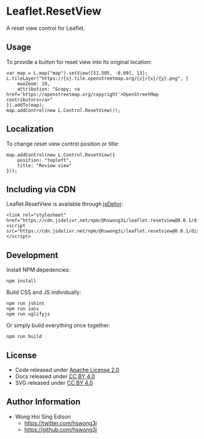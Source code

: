 # Leaflet.ResetView

A reset view control for Leaflet.

## Usage

To provide a button for reset view into its original location:

    var map = L.map("map").setView([51.505, -0.09], 13);
    L.tileLayer("https://{s}.tile.openstreetmap.org/{z}/{x}/{y}.png", {
        maxZoom: 19,
        attribution: "&copy; <a href='https://openstreetmap.org/copyright'>OpenStreetMap contributors</a>"
    }).addTo(map);
    map.addControl(new L.Control.ResetView());

## Localization

To change reset view control position or title:

    map.addControl(new L.Control.ResetView({
        position: "topleft",
        title: "Review view"
    }));

## Including via CDN

Leaflet.ResetView is available through [jsDelivr](https://www.jsdelivr.com/):

    <link rel="stylesheet" href="https://cdn.jsdelivr.net/npm/@hswong3i/leaflet.resetview@0.0.1/dist/L.Control.ResetView.min.css">
    <script src="https://cdn.jsdelivr.net/npm/@hswong3i/leaflet.resetview@0.0.1/dist/L.Control.ResetView.min.js"></script>

## Development

Install NPM depedencies:

    npm install

Build CSS and JS individually:

    npm run jshint
    npm run sass
    npm run uglifyjs

Or simply build everything once together:

    npm run build

## License

  - Code released under [Apache License 2.0](LICENSE)
  - Docs released under [CC BY 4.0](http://creativecommons.org/licenses/by/4.0/)
  - SVG released under [CC BY 4.0](https://fontawesome.com/license/free)

## Author Information

  - Wong Hoi Sing Edison
      - <https://twitter.com/hswong3i>
      - <https://github.com/hswong3i>
